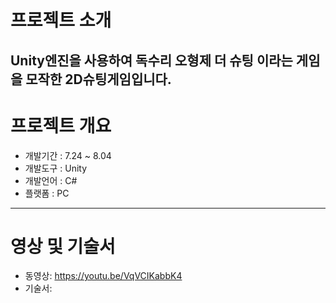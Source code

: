 # 프로젝트 소개


Unity엔진을 사용하여 독수리 오형제 더 슈팅 이라는 게임을 모작한 2D슈팅게임입니다.
----------------------------------------------
# 프로젝트 개요 
* 개발기간 : 7.24 ~ 8.04
* 개발도구 : Unity
* 개발언어 : C#
* 플랫폼 : PC
----------------------------------------------
# 영상 및 기술서 
* 동영상: https://youtu.be/VqVCIKabbK4
* 기술서:
